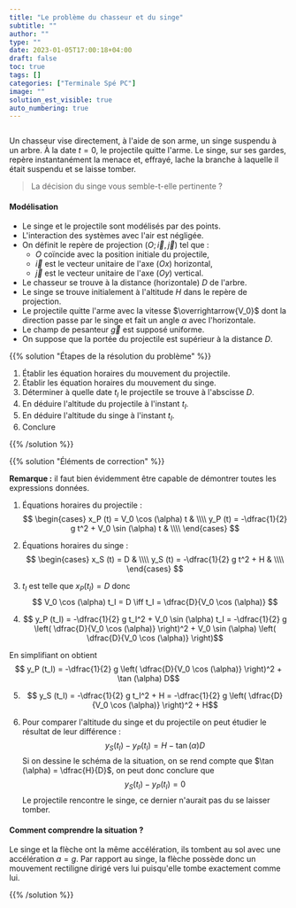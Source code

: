 ```yaml
---
title: "Le problème du chasseur et du singe"
subtitle: ""
author: ""
type: ""
date: 2023-01-05T17:00:18+04:00
draft: false
toc: true
tags: []
categories: ["Terminale Spé PC"]
image: ""
solution_est_visible: true
auto_numbering: true
---
```


<img src="/terminales-pc/chap-8/chap-8-18/monkey_and_hunter.gif" alt="" width="" />

Un chasseur vise directement, à l'aide de son arme, un singe suspendu à un arbre. À la date $t=0$, le projectile quitte l'arme.  Le singe, sur ses gardes, repère instantanément la menace et, effrayé, lache la branche à laquelle il était suspendu et se laisse tomber.

> La décision du singe vous semble-t-elle pertinente ?

#### Modélisation

- Le singe et le projectile sont modélisés par des points.
- L'interaction des systèmes avec l'air est négligée.
- On définit le repère de projection $(O; \vec{i}, \vec{j})$ tel que :
  - $O$ coïncide avec la position initiale du projectile,
  - $\vec{i}$ est le vecteur unitaire de l'axe $(Ox)$ horizontal,
  - $\vec{j}$ est le vecteur unitaire de l'axe $(Oy)$ vertical.
- Le chasseur se trouve à la distance (horizontale) $D$ de l'arbre.
- Le singe se trouve initialement à l'altitude $H$ dans le repère de projection.
- Le projectile quitte l'arme avec la vitesse $\overrightarrow{V_0}$ dont la direction passe par le singe et fait un angle $\alpha$ avec l'horizontale.
- Le champ de pesanteur $\vec{g}$ est supposé uniforme.
- On suppose que la portée du projectile est supérieur à la distance $D$.

{{% solution "Étapes de la résolution du problème" %}}

1. Établir les équation horaires du mouvement du projectile.
2. Établir les équation horaires du mouvement du singe.
3. Déterminer à quelle date $t_I$ le projectile se trouve à l'abscisse $D$.
4. En déduire l'altitude du projectile à l'instant $t_I$.
5. En déduire l'altitude du singe à l'instant $t_I$.
6. Conclure

{{% /solution %}}

{{% solution "Éléments de correction" %}}

**Remarque :** il faut bien évidemment être capable de démontrer toutes les expressions données.

1. Équations horaires du projectile :
$$
\begin{cases}
   x_P (t) = V_0 \cos (\alpha) t & \\\\
   y_P (t) = -\dfrac{1}{2} g t^2 + V_0 \sin (\alpha) t & \\\\
\end{cases}
$$

2. Équations horaires du singe :
$$
\begin{cases}
   x_S (t) = D & \\\\
   y_S (t) = -\dfrac{1}{2} g t^2 + H & \\\\
\end{cases}
$$

3. $t_I$ est telle que $x_P (t_I) = D$ donc
$$
V_0 \cos (\alpha) t_I = D \iff t_I = \dfrac{D}{V_0 \cos (\alpha)}
$$

4. $$ y_P (t_I) = -\dfrac{1}{2} g t_I^2 + V_0 \sin (\alpha) t_I = -\dfrac{1}{2} g \left( \dfrac{D}{V_0 \cos (\alpha)} \right)^2 + V_0 \sin (\alpha) \left( \dfrac{D}{V_0 \cos (\alpha)} \right)$$

En simplifiant on obtient
$$ y_P (t_I) = -\dfrac{1}{2} g \left( \dfrac{D}{V_0 \cos (\alpha)} \right)^2 +  \tan (\alpha) D$$

5. $$ y_S (t_I) = -\dfrac{1}{2} g t_I^2 + H = -\dfrac{1}{2} g \left( \dfrac{D}{V_0 \cos (\alpha)} \right)^2 + H$$

6. Pour comparer l'altitude du singe et du projectile on peut étudier le résultat de leur différence :
$$y_S (t_I) - y_P (t_I) = H - \tan (\alpha) D$$
Si on dessine le schéma de la situation, on se rend compte que $\tan (\alpha) = \dfrac{H}{D}$, on peut donc conclure que $$y_S (t_I) - y_P (t_I) = 0$$
Le projectile rencontre le singe, ce dernier n'aurait pas du se laisser tomber.

#### Comment comprendre la situation ?

Le singe et la flèche ont la même accélération, ils tombent au sol avec une accélération $a = g$. Par rapport au singe, la flèche possède donc un mouvement rectiligne dirigé vers lui puisqu'elle tombe exactement comme lui.

{{% /solution %}}
